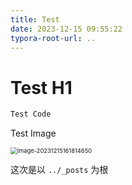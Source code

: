 ```yaml
---
title: Test
date: 2023-12-15 09:55:22
typora-root-url: ..
---
```





# Test H1



```js
Test Code
```





Test Image

<img src="/img/image-20231215161814650.png" alt="image-20231215161814650" style="zoom:67%;" />

这次是以 `../_posts` 为根